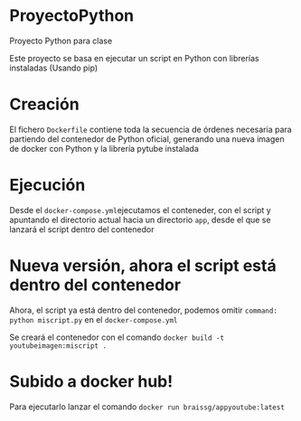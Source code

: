 # ProyectoPython
Proyecto Python para clase

Este proyecto se basa en ejecutar un script en Python con librerías instaladas (Usando pip)

# Creación

El fichero ```Dockerfile``` contiene toda la secuencia de órdenes necesaria para partiendo del contenedor de Python oficial, generando una nueva imagen
de docker con Python y la librería pytube instalada

# Ejecución
Desde el ```docker-compose.yml```ejecutamos el conteneder, con el script y apuntando el directorio actual hacia un directorio ```app```, desde el que se lanzará el 
script dentro del contenedor


# Nueva versión, ahora el script está dentro del contenedor
Ahora, el script ya está dentro del contenedor, podemos omitir ```command: python miscript.py``` en el ```docker-compose.yml```

Se creará el contenedor con el comando ```docker build -t youtubeimagen:miscript .```


# Subido a docker hub! 
Para ejecutarlo lanzar el comando ```docker run braissg/appyoutube:latest```
